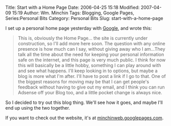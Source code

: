 Title: Start with a Home Page
Date: 2006-04-25 15:18
Modified: 2007-04-09 15:19
Author: Wm. Minchin
Tags: Blogging, Google Pages, Series:Personal Bits
Category: Personal Bits
Slug: start-with-a-home-page

I set up a personal home page yesterday with
[Google](http://pages.google.com), and wrote this:

> This is, obviously the Home Page... the site is currently under
> construction, so I'll add more here soon. The question with any online
> presence is how much can I say, without giving away who I am...They
> talk all the time about the need for keeping your personal information
> safe on the internet, and this page is very much public. I think for
> now this will basically be a little hobby, something I can play around
> with and see what happens. I'll keep looking in to options, but maybe
> a blog is more what I'm after. I'll have to post a link if I go to
> that. One of the biggest reasons for moving may be that I can get
> people's feedback without having to give out my email, and I think you
> can run Adsense off your Blog too, and a little pocket change is
> always nice.

So I decided to try out this blog thing. We'll see how it goes, and
maybe I'll end up using the two together.

<!-- read more -->

If you want to check out the website, it's at
[minchinweb.googlepages.com](http://minchinweb.googlepages.com).

